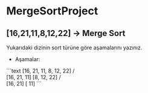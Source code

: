 # MergeSortProject

## [16,21,11,8,12,22] -> Merge Sort

Yukarıdaki dizinin sort türüne göre aşamalarını yazınız.

* Aşamalar:

´´´text
   [16, 21, 11, 8, 12, 22]
        /         \
 [16, 21, 11]    [8, 12, 22]
   /      \
 [16, 21] [ 11]
´´´
